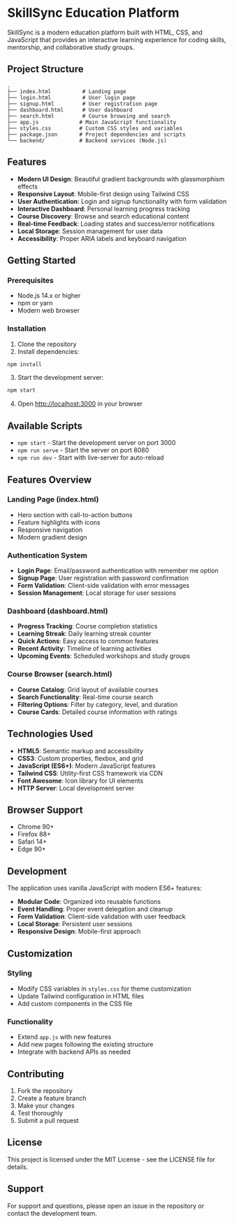 # SkillSync Education Platform

SkillSync is a modern education platform built with HTML, CSS, and JavaScript that provides an interactive learning experience for coding skills, mentorship, and collaborative study groups.

## Project Structure

```
.
├── index.html          # Landing page
├── login.html          # User login page
├── signup.html         # User registration page
├── dashboard.html      # User dashboard
├── search.html         # Course browsing and search
├── app.js             # Main JavaScript functionality
├── styles.css         # Custom CSS styles and variables
├── package.json       # Project dependencies and scripts
└── backend/           # Backend services (Node.js)
```

## Features

- **Modern UI Design**: Beautiful gradient backgrounds with glassmorphism effects
- **Responsive Layout**: Mobile-first design using Tailwind CSS
- **User Authentication**: Login and signup functionality with form validation
- **Interactive Dashboard**: Personal learning progress tracking
- **Course Discovery**: Browse and search educational content
- **Real-time Feedback**: Loading states and success/error notifications
- **Local Storage**: Session management for user data
- **Accessibility**: Proper ARIA labels and keyboard navigation

## Getting Started

### Prerequisites

- Node.js 14.x or higher
- npm or yarn
- Modern web browser

### Installation

1. Clone the repository
2. Install dependencies:

```bash
npm install
```

3. Start the development server:

```bash
npm start
```

4. Open [http://localhost:3000](http://localhost:3000) in your browser

## Available Scripts

- `npm start` - Start the development server on port 3000
- `npm run serve` - Start the server on port 8080
- `npm run dev` - Start with live-server for auto-reload

## Features Overview

### Landing Page (index.html)
- Hero section with call-to-action buttons
- Feature highlights with icons
- Responsive navigation
- Modern gradient design

### Authentication System
- **Login Page**: Email/password authentication with remember me option
- **Signup Page**: User registration with password confirmation
- **Form Validation**: Client-side validation with error messages
- **Session Management**: Local storage for user sessions

### Dashboard (dashboard.html)
- **Progress Tracking**: Course completion statistics
- **Learning Streak**: Daily learning streak counter
- **Quick Actions**: Easy access to common features
- **Recent Activity**: Timeline of learning activities
- **Upcoming Events**: Scheduled workshops and study groups

### Course Browser (search.html)
- **Course Catalog**: Grid layout of available courses
- **Search Functionality**: Real-time course search
- **Filtering Options**: Filter by category, level, and duration
- **Course Cards**: Detailed course information with ratings

## Technologies Used

- **HTML5**: Semantic markup and accessibility
- **CSS3**: Custom properties, flexbox, and grid
- **JavaScript (ES6+)**: Modern JavaScript features
- **Tailwind CSS**: Utility-first CSS framework via CDN
- **Font Awesome**: Icon library for UI elements
- **HTTP Server**: Local development server

## Browser Support

- Chrome 90+
- Firefox 88+
- Safari 14+
- Edge 90+

## Development

The application uses vanilla JavaScript with modern ES6+ features:

- **Modular Code**: Organized into reusable functions
- **Event Handling**: Proper event delegation and cleanup
- **Form Validation**: Client-side validation with user feedback
- **Local Storage**: Persistent user sessions
- **Responsive Design**: Mobile-first approach

## Customization

### Styling
- Modify CSS variables in `styles.css` for theme customization
- Update Tailwind configuration in HTML files
- Add custom components in the CSS file

### Functionality
- Extend `app.js` with new features
- Add new pages following the existing structure
- Integrate with backend APIs as needed

## Contributing

1. Fork the repository
2. Create a feature branch
3. Make your changes
4. Test thoroughly
5. Submit a pull request

## License

This project is licensed under the MIT License - see the LICENSE file for details.

## Support

For support and questions, please open an issue in the repository or contact the development team.
